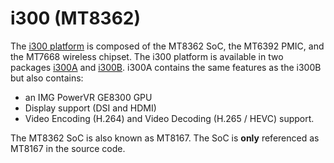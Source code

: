 # i300 (MT8362)

The [i300 platform](https://www.mediatek.com/products/smartHome/i300) is
composed of the MT8362 SoC, the MT6392 PMIC, and the MT7668 wireless chipset.
The i300 platform is available in two packages
[i300A](https://www.mediatek.com/products/richIot/mt8362a) and
[i300B](https://www.mediatek.com/products/richIot/mt8362b).
i300A contains the same features as the i300B but also contains:
* an IMG PowerVR GE8300 GPU
* Display support (DSI and HDMI)
* Video Encoding (H.264) and Video Decoding (H.265 / HEVC) support.

The MT8362 SoC is also known as MT8167. The SoC is **only** referenced as
MT8167 in the source code.
